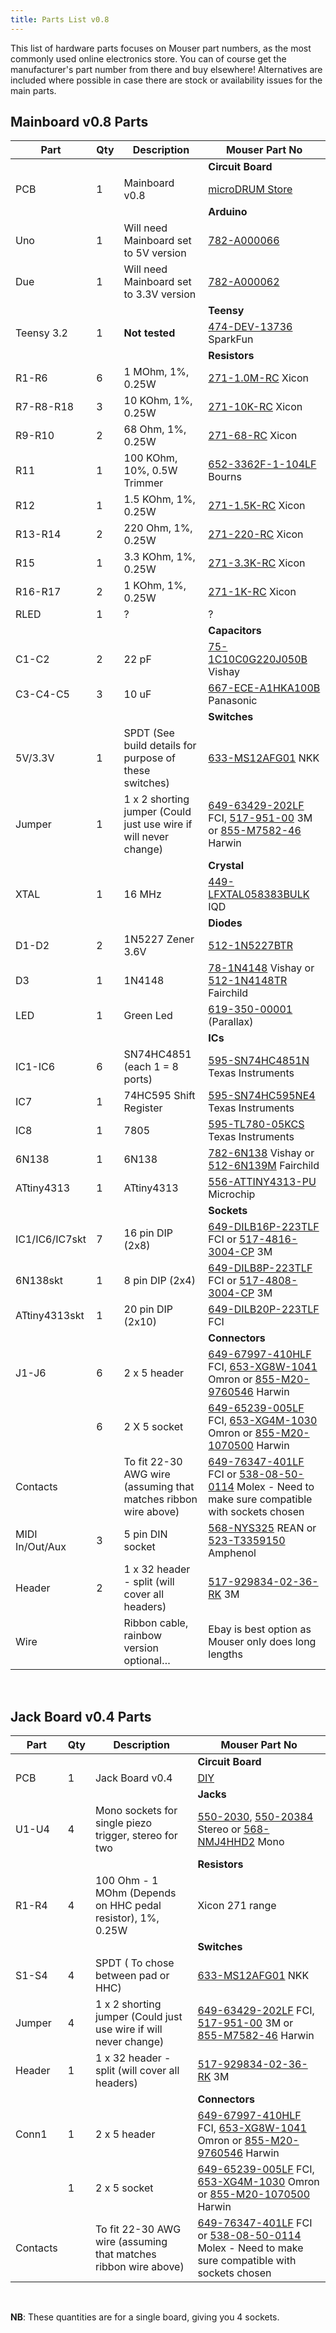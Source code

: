 ```yaml
---
title: Parts List v0.8
---
```

This list of hardware parts focuses on Mouser part numbers, as the most commonly
used online electronics store. You can of course get the manufacturer's part
number from there and buy elsewhere! Alternatives are included where possible
in case there are stock or availability issues for the main parts.

## Mainboard v0.8 Parts

| Part            | Qty | Description                                                      | Mouser Part No
| --------------- | --- | ---------------------------------------------------------------- | --------------
|                 |     |                                                                  | **Circuit Board**
| PCB             | 1   | Mainboard v0.8                                                   | [microDRUM Store](http://microdrum.altervista.org/blog/products-page-2/pcb/microdrum-pcb-v0-8-fundraising-duplicate/)
|                 |     |                                                                  | **Arduino**
| Uno             | 1   | Will need Mainboard set to 5V version                            | [782-A000066](http://www2.mouser.com/Search/ProductDetail.aspx?R=0virtualkey0virtualkeyA000066)
| Due             | 1   | Will need Mainboard set to 3.3V version                          | [782-A000062](http://www2.mouser.com/Search/ProductDetail.aspx?R=0virtualkey0virtualkeyA000062)
|                 |     |                                                                  | **Teensy**
| Teensy 3.2      | 1   | **Not tested**                                                   | [474-DEV-13736](http://www2.mouser.com/Search/ProductDetail.aspx?R=0virtualkey0virtualkey474-DEV-13736) SparkFun
|                 |     |                                                                  | **Resistors**
| R1-R6           | 6   | 1 MOhm, 1%, 0.25W                                                | [271-1.0M-RC](http://www2.mouser.com/Search/ProductDetail.aspx?R=0virtualkey0virtualkey271-1.0M-RC) Xicon
| R7-R8-R18       | 3   | 10 KOhm, 1%, 0.25W                                               | [271-10K-RC](http://www2.mouser.com/Search/ProductDetail.aspx?R=0virtualkey0virtualkey271-10K-RC) Xicon
| R9-R10          | 2   | 68 Ohm, 1%, 0.25W                                                | [271-68-RC](http://www2.mouser.com/Search/ProductDetail.aspx?R=0virtualkey0virtualkey271-68-RC) Xicon
| R11             | 1   | 100 KOhm, 10%, 0.5W Trimmer                                      | [652-3362F-1-104LF](http://www2.mouser.com/Search/ProductDetail.aspx?R=0virtualkey0virtualkey3362F-1-104LF) Bourns
| R12             | 1   | 1.5 KOhm, 1%, 0.25W                                              | [271-1.5K-RC](http://www2.mouser.com/Search/ProductDetail.aspx?R=0virtualkey0virtualkey271-1.5K-RC) Xicon
| R13-R14         | 2   | 220 Ohm, 1%, 0.25W                                               | [271-220-RC](http://www2.mouser.com/Search/ProductDetail.aspx?R=0virtualkey0virtualkey271-220-RC]) Xicon
| R15             | 1   | 3.3 KOhm, 1%, 0.25W                                              | [271-3.3K-RC](http://www2.mouser.com/Search/ProductDetail.aspx?R=0virtualkey0virtualkey271-3.3K-RC) Xicon
| R16-R17         | 2   | 1 KOhm, 1%, 0.25W                                                | [271-1K-RC](http://www2.mouser.com/Search/ProductDetail.aspx?R=0virtualkey0virtualkey271-1K-RC) Xicon
| RLED            | 1   | ?                                                                | ?
|                 |     |                                                                  | **Capacitors**
| C1-C2           | 2   | 22 pF                                                            | [75-1C10C0G220J050B](http://www2.mouser.com/Search/ProductDetail.aspx?R=0virtualkey0virtualkey75-1C10C0G220J050B) Vishay
| C3-C4-C5        | 3   | 10 uF                                                            | [667-ECE-A1HKA100B](http://www2.mouser.com/Search/ProductDetail.aspx?R=0virtualkey0virtualkey667-ECE-A1HKA100B) Panasonic
|                 |     |                                                                  | **Switches**
| 5V/3.3V         | 1   | SPDT (See build details for purpose of these switches)           | [633-MS12AFG01](http://www2.mouser.com/Search/ProductDetail.aspx?R=0virtualkey0virtualkey633-MS12AFG01) NKK
| Jumper          | 1   | 1 x 2 shorting jumper (Could just use wire if will never change) | [649-63429-202LF](http://www2.mouser.com/Search/ProductDetail.aspx?R=0virtualkey0virtualkey649-63429-202LF) FCI, [517-951-00](http://www2.mouser.com/Search/ProductDetail.aspx?R=0virtualkey0virtualkey517-951-00) 3M or [855-M7582-46](http://www2.mouser.com/Search/ProductDetail.aspx?R=0virtualkey0virtualkey855-M7582-46) Harwin
|                 |     |                                                                  | **Crystal**
| XTAL            | 1   | 16 MHz                                                           | [449-LFXTAL058383BULK](http://www2.mouser.com/Search/ProductDetail.aspx?R=0virtualkey0virtualkey449-LFXTAL058383BULK) IQD
|                 |     |                                                                  | **Diodes**
| D1-D2           | 2   | 1N5227 Zener 3.6V                                                | [512-1N5227BTR](http://www2.mouser.com/Search/ProductDetail.aspx?R=0virtualkey0virtualkey1N5227BTR)
| D3              | 1   | 1N4148                                                           | [78-1N4148](http://www2.mouser.com/Search/ProductDetail.aspx?R=0virtualkey0virtualkey78-1N4148) Vishay or [512-1N4148TR](http://www2.mouser.com/Search/ProductDetail.aspx?R=0virtualkey0virtualkey512-1N4148TR) Fairchild
| LED             | 1   | Green Led                                                        | [619-350-00001](http://www2.mouser.com/Search/ProductDetail.aspx?R=0virtualkey0virtualkey350-00001) (Parallax)
|                 |     |                                                                  | **ICs**
| IC1-IC6         | 6   | SN74HC4851 (each 1 = 8 ports)                                    | [595-SN74HC4851N](http://www2.mouser.com/Search/ProductDetail.aspx?R=0virtualkey0virtualkey595-SN74HC4851N) Texas Instruments
| IC7             | 1   | 74HC595 Shift Register                                           | [595-SN74HC595NE4](http://www2.mouser.com/Search/ProductDetail.aspx?R=0virtualkey0virtualkey595-SN74HC595NE4) Texas Instruments
| IC8             | 1   | 7805                                                             | [595-TL780-05KCS](http://www2.mouser.com/Search/ProductDetail.aspx?R=0virtualkey0virtualkey595-TL780-05KCS) Texas Instruments
| 6N138           | 1   | 6N138                                                            | [782-6N138](http://www2.mouser.com/Search/ProductDetail.aspx?R=0virtualkey0virtualkey782-6N138) Vishay or [512-6N139M](http://www2.mouser.com/Search/ProductDetail.aspx?R=0virtualkey0virtualkey512-6N139M) Fairchild
| ATtiny4313      | 1   | ATtiny4313                                                       | [556-ATTINY4313-PU](http://www2.mouser.com/Search/ProductDetail.aspx?R=0virtualkey0virtualkey556-ATTINY4313-PU) Microchip
|                 |     |                                                                  | **Sockets**
| IC1/IC6/IC7skt  | 7   | 16 pin DIP (2x8)                                                 | [649-DILB16P-223TLF](http://www2.mouser.com/Search/ProductDetail.aspx?R=0virtualkey0virtualkey649-DILB16P-223TLF) FCI or [517-4816-3004-CP](http://www2.mouser.com/Search/ProductDetail.aspx?R=0virtualkey0virtualkey517-4816-3004-CP) 3M
| 6N138skt        | 1   |  8 pin DIP (2x4)                                                 | [649-DILB8P-223TLF](http://www2.mouser.com/Search/ProductDetail.aspx?R=0virtualkey0virtualkey649-DILB8P-223TLF) FCI or [517-4808-3004-CP](http://www2.mouser.com/Search/ProductDetail.aspx?R=0virtualkey0virtualkey517-4808-3004-CP) 3M
| ATtiny4313skt   | 1   | 20 pin DIP (2x10)                                                | [649-DILB20P-223TLF](http://www2.mouser.com/Search/ProductDetail.aspx?R=0virtualkey0virtualkey649-DILB20P-223TLF) FCI
|                 |     |                                                                  | **Connectors**
| J1-J6           | 6   | 2 x 5 header                                                     | [649-67997-410HLF](http://www2.mouser.com/Search/ProductDetail.aspx?R=0virtualkey0virtualkey649-67997-410HLF) FCI, [653-XG8W-1041](http://www2.mouser.com/Search/ProductDetail.aspx?R=0virtualkey0virtualkey653-XG8W-1041) Omron or [855-M20-9760546](http://www2.mouser.com/Search/ProductDetail.aspx?R=0virtualkey0virtualkey855-M20-9760546) Harwin
|                 | 6   | 2 X 5 socket                                                     | [649-65239-005LF](http://www2.mouser.com/Search/ProductDetail.aspx?R=0virtualkey0virtualkey649-65239-005LF) FCI, [653-XG4M-1030](http://www2.mouser.com/Search/ProductDetail.aspx?R=0virtualkey0virtualkey653-XG4M-1030) Omron or [855-M20-1070500](http://www2.mouser.com/Search/ProductDetail.aspx?R=0virtualkey0virtualkey855-M20-1070500) Harwin
| Contacts        |     | To fit 22-30 AWG wire (assuming that matches ribbon wire above)  | [649-76347-401LF](http://www2.mouser.com/Search/ProductDetail.aspx?R=0virtualkey0virtualkey649-76347-401LF) FCI or [538-08-50-0114](http://www2.mouser.com/Search/ProductDetail.aspx?R=0virtualkey0virtualkey538-08-50-0114) Molex - Need to make sure compatible with sockets chosen
| MIDI In/Out/Aux | 3   | 5 pin DIN socket                                                 | [568-NYS325](http://www2.mouser.com/Search/ProductDetail.aspx?R=0virtualkey0virtualkey568-NYS325) REAN or [523-T3359150](http://www2.mouser.com/Search/ProductDetail.aspx?R=0virtualkey0virtualkey523-T3359150) Amphenol
| Header          | 2   | 1 x 32 header - split (will cover all headers)                   | [517-929834-02-36-RK](http://www2.mouser.com/Search/ProductDetail.aspx?R=0virtualkey0virtualkey517-929834-02-36-RK) 3M
| Wire            |     | Ribbon cable, rainbow version optional…                          | Ebay is best option as Mouser only does long lengths

<br>

## Jack Board v0.4 Parts

| Part     | Qty | Description                                                      | Mouser Part No
| -------- | --- | ---------------------------------------------------------------- | --------------
|          |     |                                                                  | **Circuit Board**
| PCB      | 1   | Jack Board v0.4                                                  | [DIY](/microdrum/downloads/microDRUM_Jack_v0.4-PCB.pdf)
|          |     |                                                                  | **Jacks**
| U1-U4    | 4   | Mono sockets for single piezo trigger, stereo for two            | [550-2030](http://www2.mouser.com/Search/ProductDetail.aspx?R=0virtualkey0virtualkey550-20301), [550-20384](http://www2.mouser.com/Search/ProductDetail.aspx?R=0virtualkey0virtualkey550-20384) Stereo or [568-NMJ4HHD2](http://www2.mouser.com/Search/ProductDetail.aspx?R=0virtualkey0virtualkey568-NMJ4HHD2) Mono
|          |     |                                                                  | **Resistors**
| R1-R4    | 4   | 100 Ohm - 1 MOhm (Depends on HHC pedal resistor), 1%, 0.25W      | Xicon 271 range
|          |     |                                                                  | **Switches**
| S1-S4    | 4   | SPDT ( To chose between pad or HHC)                              | [633-MS12AFG01](http://www2.mouser.com/Search/ProductDetail.aspx?R=0virtualkey0virtualkey633-MS12AFG01) NKK
| Jumper   | 4   | 1 x 2 shorting jumper (Could just use wire if will never change) | [649-63429-202LF](http://www2.mouser.com/Search/ProductDetail.aspx?R=0virtualkey0virtualkey649-63429-202LF) FCI, [517-951-00](http://www2.mouser.com/Search/ProductDetail.aspx?R=0virtualkey0virtualkey517-951-00) 3M or [855-M7582-46](http://www2.mouser.com/Search/ProductDetail.aspx?R=0virtualkey0virtualkey855-M7582-46) Harwin
| Header   | 1   | 1 x 32 header - split (will cover all headers)                   | [517-929834-02-36-RK](http://www2.mouser.com/Search/ProductDetail.aspx?R=0virtualkey0virtualkey517-929834-02-36-RK) 3M
|          |     |                                                                  | **Connectors**
| Conn1    | 1   | 2 x 5 header                                                     | [649-67997-410HLF](http://www2.mouser.com/Search/ProductDetail.aspx?R=0virtualkey0virtualkey649-67997-410HLF) FCI, [653-XG8W-1041](http://www2.mouser.com/Search/ProductDetail.aspx?R=0virtualkey0virtualkey653-XG8W-1041) Omron or [855-M20-9760546](http://www2.mouser.com/Search/ProductDetail.aspx?R=0virtualkey0virtualkey855-M20-9760546) Harwin
|          | 1   | 2 x 5 socket                                                     | [649-65239-005LF](http://www2.mouser.com/Search/ProductDetail.aspx?R=0virtualkey0virtualkey649-65239-005LF) FCI, [653-XG4M-1030](http://www2.mouser.com/Search/ProductDetail.aspx?R=0virtualkey0virtualkey653-XG4M-1030) Omron or [855-M20-1070500](http://www2.mouser.com/Search/ProductDetail.aspx?R=0virtualkey0virtualkey855-M20-1070500) Harwin
| Contacts |     | To fit 22-30 AWG wire (assuming that matches ribbon wire above)  | [649-76347-401LF](http://www2.mouser.com/Search/ProductDetail.aspx?R=0virtualkey0virtualkey649-76347-401LF) FCI or [538-08-50-0114](http://www2.mouser.com/Search/ProductDetail.aspx?R=0virtualkey0virtualkey538-08-50-0114) Molex - Need to make sure compatible with sockets chosen

<br>

**NB**: These quantities are for a single board, giving you 4 sockets.
